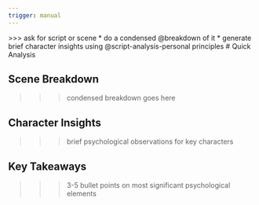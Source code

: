 ```yaml
---
trigger: manual
---
```


<steps>
>>> ask for script or scene
* do a condensed @breakdown of it
* generate brief character insights using @script-analysis-personal principles
</steps>

<o>
# Quick Analysis

## Scene Breakdown
>>> condensed breakdown goes here

## Character Insights
>>> brief psychological observations for key characters

## Key Takeaways
>>> 3-5 bullet points on most significant psychological elements
</o>
